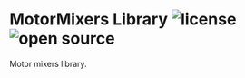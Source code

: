 # MotorMixers Library ![license](https://img.shields.io/badge/license-MIT-green) ![open source](https://badgen.net/badge/open/source/blue?icon=github)

Motor mixers library.
